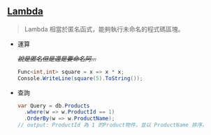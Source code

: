 ## [Lambda](<https://docs.microsoft.com/zh-tw/dotnet/csharp/programming-guide/statements-expressions-operators/lambda-expressions>)

> Lambda 相當於匿名函式，能夠執行未命名的程式碼區塊。

- 運算

  *~~說是匿名但是還是要命名阿...~~*

  ```csharp
  Func<int,int> square = x => x * x;
  Console.WriteLine(square(5).ToString());
  ```

- 查詢

  ```csharp
  var Query = db.Products
  	.where(w => w.ProductId == 1)
    .OrderBy(w => w.ProductName);
  // output: ProductId 為 1 的Product物件，並以 ProductName 排序。
  ```

  